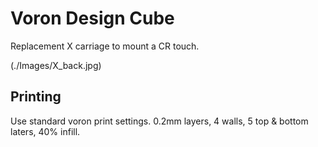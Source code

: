 # Voron Design Cube

Replacement X carriage to mount a CR touch.

(./Images/X_back.jpg)

## Printing

Use standard voron print settings. 0.2mm layers, 4 walls, 5 top & bottom laters, 40% infill.
